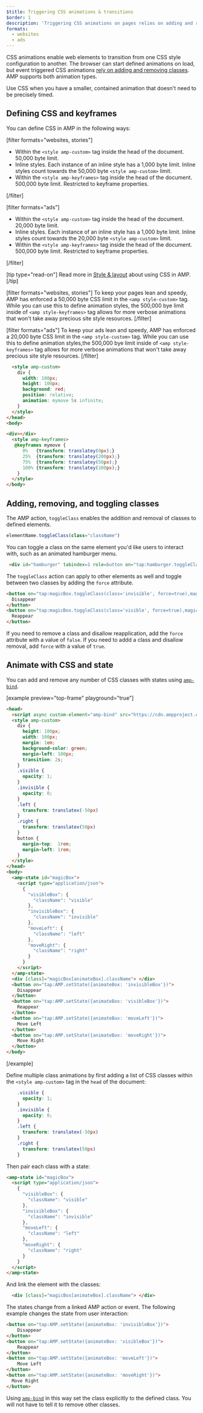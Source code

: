 ```yaml
---
$title: Triggering CSS animations & transitions
$order: 1
description: 'Triggering CSS animations on pages relies on adding and removing classes, done via JavaScript. You can achieve the same behavior on AMP pages by using the toggleClass action ...'
formats:
  - websites
  - ads
---
```


CSS animations enable web elements to transition from one CSS style configuration to another. The browser can start defined animations on load, but event triggered CSS animations [rely on adding and removing classes](https://developer.mozilla.org/en-US/docs/Web/CSS/CSS_Animations/Using_CSS_animations). AMP supports both animation types.

Use CSS when you have a smaller, contained animation that doesn't need to be precisely timed.

## Defining CSS and keyframes

You can define CSS in AMP in the following ways:

[filter formats="websites, stories"]

*   Within the `<style amp-custom>` tag inside the head of the document. 50,000 byte limit.
*   Inline styles. Each instance of an inline style has a 1,000 byte limit. Inline styles count towards the 50,000 byte `<style amp-custom>` limit.
*   Within the `<style amp-keyframes>` tag inside the head of the document. 500,000 byte limit. Restricted to keyframe properties.

[/filter]

[filter formats="ads"]

*   Within the `<style amp-custom>` tag inside the head of the document. 20,000 byte limit.
*   Inline styles. Each instance of an inline style has a 1,000 byte limit. Inline styles count towards the 20,000 byte `<style amp-custom>` limit.
*   Within the `<style amp-keyframes>` tag inside the head of the document. 500,000 byte limit. Restricted to keyframe properties.

[/filter]

[tip type="read-on"]
  Read more in [Style & layout](../style_and_layout/index.md) about using CSS in AMP.
[/tip]

[filter formats="websites, stories"]
To keep your pages lean and speedy, AMP has enforced a 50,000 byte CSS limit in the `<amp style-custom>` tag. While you can use this to define animation styles, the 500,000 bye limit inside of `<amp style-keyframes>` tag allows for more verbose animations that won't take away precious site style resources.
[/filter]

[filter formats="ads"]
To keep your ads lean and speedy, AMP has enforced a 20,000 byte CSS limit in the `<amp style-custom>` tag. While you can use this to define animation styles,the 500,000 bye limit inside of `<amp style-keyframes>` tag allows for more verbose animations that won't take away precious site style resources.
[/filter]

```html
  <style amp-custom>
    div {
      width: 100px;
      height: 100px;
      background: red;
      position: relative;
      animation: mymove 5s infinite;
    }
  </style>
</head>
<body>

<div></div>
  <style amp-keyframes>
   @keyframes mymove {
      0%   {transform: translatey(0px);}
      25%  {transform: translatey(200px);}
      75%  {transform: translatey(50px);}
      100% {transform: translatey(100px);}
    }
  </style>
</body>
```

## Adding, removing, and toggling classes

The AMP action, `toggleClass` enables the addition and removal of classes to defined elements.

```js
elementName.toggleClass(class="className")
```

You can toggle a class on the same element you'd like users to interact with, such as an animated hamburger menu.

```html
 <div id="hamburger" tabindex=1 role=button on="tap:hamburger.toggleClass(class='close')">

```
The `toggleClass` action can apply to other elements as well and toggle between two classes by adding the `force` attribute.

```html
<button on="tap:magicBox.toggleClass(class='invisible', force=true),magicBox.toggleClass(class='visible', force=false)">
  Disappear
</button>
<button on="tap:magicBox.toggleClass(class='visible', force=true),magicBox.toggleClass(class='invisible', force=false)">
  Reappear
</button>
```

If you need to remove a class and disallow reapplication, add the `force` attribute with a value of `false`. If you need to addd a class and disallow removal, add `force` with a value of `true`.

## Animate with CSS and state

You can add and remove any number of CSS classes with states using [`amp-bind`](../../../../documentation/components/reference/amp-bind.md).

[example preview="top-frame" playground="true"]
```html
<head>
  <script async custom-element="amp-bind" src="https://cdn.ampproject.org/v0/amp-bind-0.1.js"></script>
  <style amp-custom>
    div {
      height: 100px;
      width: 100px;
      margin: 1em;
      background-color: green;
      margin-left: 100px;
      transition: 2s;
    }
    .visible {
      opacity: 1;
    }
    .invisible {
      opacity: 0;
    }
    .left {
      transform: translatex(-50px)
    }
    .right {
      transform: translatex(50px)
    }
    button {
      margin-top:  1rem;
      margin-left: 1rem;
    }
  </style>
</head>
<body>
  <amp-state id="magicBox">
    <script type="application/json">
      {
        "visibleBox": {
          "className": "visible"
        },
        "invisibleBox": {
          "className": "invisible"
        },
        "moveLeft": {
          "className": "left"
        },
        "moveRight": {
          "className": "right"
        }
      }
    </script>
  </amp-state>
  <div [class]="magicBox[animateBox].className"> </div>
  <button on="tap:AMP.setState({animateBox: 'invisibleBox'})">
    Disappear
  </button>
  <button on="tap:AMP.setState({animateBox: 'visibleBox'})">
    Reappear
  </button>
  <button on="tap:AMP.setState({animateBox: 'moveLeft'})">
    Move Left
  </button>
  <button on="tap:AMP.setState({animateBox: 'moveRight'})">
    Move Right
  </button>
</body>
```
[/example]

Define multiple class animations by first adding a list of CSS classes within the `<style amp-custom>` tag in the `head` of the document:

```css
    .visible {
      opacity: 1;
    }
    .invisible {
      opacity: 0;
    }
    .left {
      transform: translatex(-50px)
    }
    .right {
      transform: translatex(50px)
    }
```

Then pair each class with a state:

```html
<amp-state id="magicBox">
  <script type="application/json">
    {
      "visibleBox": {
        "className": "visible"
      },
      "invisibleBox": {
        "className": "invisible"
      },
      "moveLeft": {
        "className": "left"
      },
      "moveRight": {
        "className": "right"
      }
    }
  </script>
</amp-state>
```
And link the element with the classes:

```html
  <div [class]="magicBox[animateBox].className"> </div>
```

The states change from a linked AMP action or event. The following example changes the state from user interaction:

```html
<button on="tap:AMP.setState({animateBox: 'invisibleBox'})">
    Disappear
</button>
<button on="tap:AMP.setState({animateBox: 'visibleBox'})">
    Reappear
</button>
<button on="tap:AMP.setState({animateBox: 'moveLeft'})">
    Move Left
</button>
<button on="tap:AMP.setState({animateBox: 'moveRight'})">
  Move Right
</button>
```

Using [`amp-bind`](../../../../documentation/components/reference/amp-bind.md) in this way set the class explicitly to the defined class. You will not have to tell it to remove other classes.
